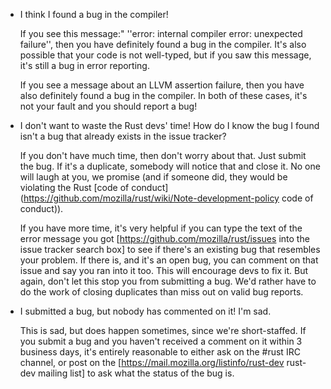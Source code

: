 * I think I found a bug in the compiler! 

   If you see this message:" ''error: internal compiler error: unexpected failure'', then you have definitely found a bug in the compiler. It's also possible that your code is not well-typed, but if you saw this message, it's still a bug in error reporting.

   If you see a message about an LLVM assertion failure, then you have also definitely found a bug in the compiler. In both of these cases, it's not your fault and you should report a bug!

* I don't want to waste the Rust devs' time! How do I know the bug I found isn't a bug that already exists in the issue tracker?

   If you don't have much time, then don't worry about that. Just submit the bug. If it's a duplicate, somebody will notice that and close it. No one will laugh at you, we promise (and if someone did, they would be violating the Rust [code of conduct](https://github.com/mozilla/rust/wiki/Note-development-policy code of conduct)).

   If you have more time, it's very helpful if you can type the text of the error message you got [https://github.com/mozilla/rust/issues into the issue tracker search box] to see if there's an existing bug that resembles your problem. If there is, and it's an open bug, you can comment on that issue and say you ran into it too. This will encourage devs to fix it. But again, don't let this stop you from submitting a bug. We'd rather have to do the work of closing duplicates than miss out on valid bug reports.

* I submitted a bug, but nobody has commented on it! I'm sad.

   This is sad, but does happen sometimes, since we're short-staffed. If you submit a bug and you haven't received a comment on it within 3 business days, it's entirely reasonable to either ask on the #rust IRC channel, or post on the [https://mail.mozilla.org/listinfo/rust-dev rust-dev mailing list] to ask what the status of the bug is.